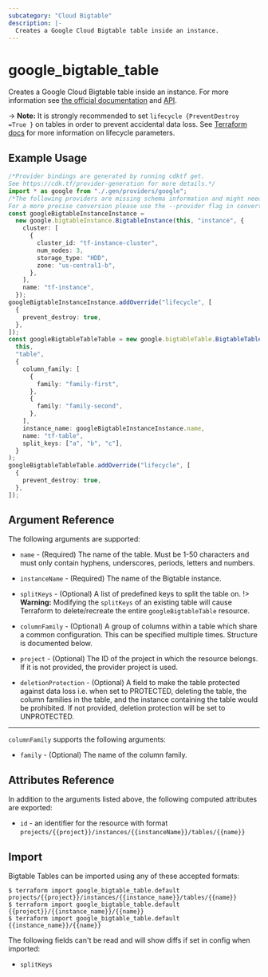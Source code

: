 ```yaml
---
subcategory: "Cloud Bigtable"
description: |-
  Creates a Google Cloud Bigtable table inside an instance.
---
```


# google\_bigtable\_table

Creates a Google Cloud Bigtable table inside an instance. For more information see
[the official documentation](https://cloud.google.com/bigtable/) and
[API](https://cloud.google.com/bigtable/docs/go/reference).

\-> **Note:** It is strongly recommended to set `lifecycle {PreventDestroy =True }`
on tables in order to prevent accidental data loss. See
[Terraform docs](https://www.terraform.io/docs/configuration/resources.html#prevent_destroy)
for more information on lifecycle parameters.

## Example Usage

```typescript
/*Provider bindings are generated by running cdktf get.
See https://cdk.tf/provider-generation for more details.*/
import * as google from "./.gen/providers/google";
/*The following providers are missing schema information and might need manual adjustments to synthesize correctly: google.
For a more precise conversion please use the --provider flag in convert.*/
const googleBigtableInstanceInstance =
  new google.bigtableInstance.BigtableInstance(this, "instance", {
    cluster: [
      {
        cluster_id: "tf-instance-cluster",
        num_nodes: 3,
        storage_type: "HDD",
        zone: "us-central1-b",
      },
    ],
    name: "tf-instance",
  });
googleBigtableInstanceInstance.addOverride("lifecycle", [
  {
    prevent_destroy: true,
  },
]);
const googleBigtableTableTable = new google.bigtableTable.BigtableTable(
  this,
  "table",
  {
    column_family: [
      {
        family: "family-first",
      },
      {
        family: "family-second",
      },
    ],
    instance_name: googleBigtableInstanceInstance.name,
    name: "tf-table",
    split_keys: ["a", "b", "c"],
  }
);
googleBigtableTableTable.addOverride("lifecycle", [
  {
    prevent_destroy: true,
  },
]);

```

## Argument Reference

The following arguments are supported:

*   `name` - (Required) The name of the table. Must be 1-50 characters and must only contain hyphens, underscores, periods, letters and numbers.

*   `instanceName` - (Required) The name of the Bigtable instance.

*   `splitKeys` - (Optional) A list of predefined keys to split the table on.
    !> **Warning:** Modifying the `splitKeys` of an existing table will cause Terraform
    to delete/recreate the entire `googleBigtableTable` resource.

*   `columnFamily` - (Optional) A group of columns within a table which share a common configuration. This can be specified multiple times. Structure is documented below.

*   `project` - (Optional) The ID of the project in which the resource belongs. If it
    is not provided, the provider project is used.

*   `deletionProtection` - (Optional) A field to make the table protected against data loss i.e. when set to PROTECTED, deleting the table, the column families in the table, and the instance containing the table would be prohibited. If not provided, deletion protection will be set to UNPROTECTED.

***

`columnFamily` supports the following arguments:

* `family` - (Optional) The name of the column family.

## Attributes Reference

In addition to the arguments listed above, the following computed attributes are
exported:

* `id` - an identifier for the resource with format `projects/{{project}}/instances/{{instanceName}}/tables/{{name}}`

## Import

Bigtable Tables can be imported using any of these accepted formats:

```console
$ terraform import google_bigtable_table.default projects/{{project}}/instances/{{instance_name}}/tables/{{name}}
$ terraform import google_bigtable_table.default {{project}}/{{instance_name}}/{{name}}
$ terraform import google_bigtable_table.default {{instance_name}}/{{name}}
```

The following fields can't be read and will show diffs if set in config when imported:

* `splitKeys`
